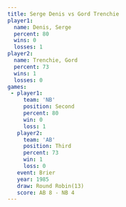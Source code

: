 ```yaml
---
title: Serge Denis vs Gord Trenchie
player1:              
  name: Denis, Serge  
  percent: 80         
  wins: 0             
  losses: 1           
player2:              
  name: Trenchie, Gord
  percent: 73         
  wins: 1             
  losses: 0           
games:
 - player1:          
     team: 'NB'      
     position: Second
     percent: 80     
     win: 0          
     loss: 1         
   player2:         
     team: 'AB'     
     position: Third
     percent: 73    
     win: 1         
     loss: 0        
   event: Brier         
   year: 1985           
   draw: Round Robin(13)
   score: AB 8 - NB 4   
---
```

